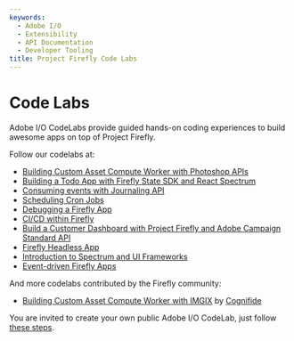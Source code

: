 ```yaml
---
keywords:
  - Adobe I/O
  - Extensibility
  - API Documentation
  - Developer Tooling
title: Project Firefly Code Labs  
---
```


# Code Labs

Adobe I/O CodeLabs provide guided hands-on coding experiences to build awesome apps on top of Project Firefly.

Follow our codelabs at:
* [Building Custom Asset Compute Worker with Photoshop APIs](https://adobeio-codelabs-assets-compute-photoshop-adobedocs.hlx.page/)
* [Building a Todo App with Firefly State SDK and React Spectrum](https://adobeio-codelabs-react-spectrum-crud-adobedocs.hlx.page/)
* [Consuming events with Journaling API](https://adobeio-codelabs-journaling-events-adobedocs.hlx.page/)
* [Scheduling Cron Jobs](https://adobeio-codelabs-alarms-adobedocs.project-helix.page/)
* [Debugging a Firefly App](https://adobeio-codelabs-debugging-adobedocs.project-helix.page/)
* [CI/CD within Firefly](https://adobeio-codelabs-ci-cd-adobedocs.project-helix.page/)
* [Build a Customer Dashboard with Project Firefly and Adobe Campaign Standard API](https://adobeio-codelabs-campaign-standard-adobedocs.project-helix.page/)
* [Firefly Headless App](https://adobeio-codelabs-barcode-adobedocs.project-helix.page/)
* [Introduction to Spectrum and UI Frameworks](https://adobeio-codelabs-spectrum-intro-adobedocs.project-helix.page/)
* [Event-driven Firefly Apps](https://adobeio-codelabs-custom-events-adobedocs.project-helix.page/)

And more codelabs contributed by the Firefly community:
* [Building Custom Asset Compute Worker with IMGIX](https://adobeio-asset-compute-labs-cognifide.project-helix.page/) by [Cognifide](https://www.cognifide.com)

You are invited to create your own public Adobe I/O CodeLab, just follow [these steps](https://adobeio-codelabs-howto-adobedocs.project-helix.page/).